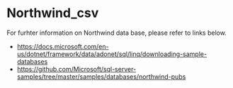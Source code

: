 # Northwind_csv

For furhter information on Northwind data base, please refer to links below.

- https://docs.microsoft.com/en-us/dotnet/framework/data/adonet/sql/linq/downloading-sample-databases
- https://github.com/Microsoft/sql-server-samples/tree/master/samples/databases/northwind-pubs
